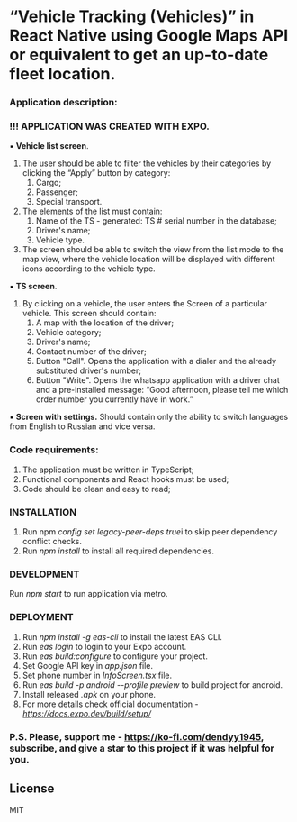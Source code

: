 # “Vehicle Tracking (Vehicles)” in React Native using Google Maps API or equivalent to get an up-to-date fleet location.

### Application description:

### !!! APPLICATION WAS CREATED WITH EXPO.

▪ **Vehicle list screen**.

1. The user should be able to filter the vehicles by their categories by clicking the “Apply” button by category:
     1. Cargo;
     2. Passenger;
     3. Special transport.
2. The elements of the list must contain:
     1. Name of the TS - generated: TS # serial number in the database;
     2. Driver's name;
     3. Vehicle type.
3. The screen should be able to switch the view from the list mode to the map view, where the vehicle location will be displayed with different icons according to the vehicle type.

▪ **TS screen**.

1. By clicking on a vehicle, the user enters the Screen of a particular vehicle. This screen should contain:
     1. A map with the location of the driver;
     2. Vehicle category;
     3. Driver's name;
     4. Contact number of the driver;
     5. Button "Call". Opens the application with a dialer and the already substituted driver's number;
     6. Button "Write". Opens the whatsapp application with a driver chat and a pre-installed message: “Good afternoon, please tell me which order number you currently have in work.”

▪ **Screen with settings.** Should contain only the ability to switch languages from English to Russian and vice versa.

### Code requirements:

1. The application must be written in TypeScript;
2. Functional components and React hooks must be used;
3. Code should be clean and easy to read;

### INSTALLATION
1. Run npm <i>config set legacy-peer-deps true</i>i to skip peer dependency conflict checks.
2. Run <i>npm install</i> to install all required dependencies.

### DEVELOPMENT
Run <i>npm start</i> to run application via metro.

### DEPLOYMENT
1. Run <i>npm install -g eas-cli</i> to install the latest EAS CLI.
2. Run <i>eas login</i> to login to your Expo account.
3. Run <i>eas build:configure</i> to configure your project.
4. Set Google API key in <i>app.json</i> file.
5. Set phone number in <i>InfoScreen.tsx</i> file.
6. Run <i>eas build -p android --profile preview</i> to build project for android.
7. Install released <i>.apk</i> on your phone.
8. For more details check official documentation - <i>https://docs.expo.dev/build/setup/</i>

### P.S. Please, support me - https://ko-fi.com/dendyy1945, subscribe, and give a star to this project if it was helpful for you.

License
----
MIT
